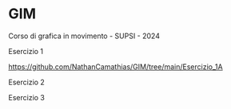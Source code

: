 # GIM
Corso di grafica in movimento - SUPSI - 2024

Esercizio 1

https://github.com/NathanCamathias/GIM/tree/main/Esercizio_1A

Esercizio 2

Esercizio 3

